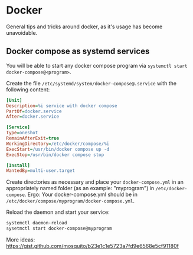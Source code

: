 # Docker
General tips and tricks around docker, as it's usage has become unavoidable.

## Docker compose as systemd services
You will be able to start any docker compose program via `systemctl start docker-compose@<program>`.

Create the file `/etc/systemd/system/docker-compose@.service` with the following content:
```ini
[Unit]
Description=%i service with docker compose
PartOf=docker.service
After=docker.service

[Service]
Type=oneshot
RemainAfterExit=true
WorkingDirectory=/etc/docker/compose/%i
ExecStart=/usr/bin/docker compose up -d
ExecStop=/usr/bin/docker compose stop

[Install]
WantedBy=multi-user.target
```

Create directories as necessary and place your `docker-compose.yml` in an appropriately named folder (as an example: "myprogram") in `/etc/docker-compose`.
Ergo: Your docker-compose.yml should be in `/etc/docker/compose/myprogram/docker-compose.yml`.

Reload the daemon and start your service:
```sh
systemctl daemon-reload
sysetmctl start docker-compose@myprogram
```
More ideas:
https://gist.github.com/mosquito/b23e1c1e5723a7fd9e6568e5cf91180f
